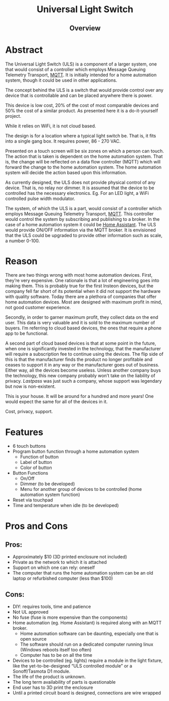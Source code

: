 # <center>Universal Light Switch</center>


## <center>Overview</center>


# Abstract

The Universal Light Switch (ULS) is a component of a larger system, one that would consist of a controller which employs Message Queuing Telemetry Transport, [MQTT](https://mqtt.org/).  It is initially intended for a home automation system, though it could be used in other applications. 

The concept behind the ULS is a switch that would provide control over any device that is controllable and can be placed anywhere there is power.

This device is low cost, 20% of the cost of most comparable devices and 50% the cost of a similar product. As presented here it is a do-it-yourself project.

While it relies on WiFi, it is not cloud based.

The design is for a location where a typical light switch be.  That is, it fits into a single gang box.  It requires power, 86 - 270 VAC.

Presented on a touch screen will be six zones on which a person can touch.  The action that is taken is dependent on the home automation system.  That is, the change will be reflected on a data flow controller (MQTT) which will forward the change to the home automation system.  The home automation system will decide the action based upon this information.

As currently designed, the ULS does not provide physical control of any device.  That is, no relay nor dimmer.  It is assumed that the device to be controlled has the necessary electronics.  Eg. For an LED light, a WiFi controlled pulse width modulator.

The system, of which the ULS is a part, would consist of a controller which employs Message Queuing Telemetry Transport, [MQTT](https://mqtt.org/).  This controller would control the system by subscribing and publishing to a broker.   In the case of a home automation system it could be [Home Assistant](https://www.home-assistant.io/).  The ULS would provide ON/OFF information via the MQTT broker.  It is envisioned that the ULS could be upgraded to provide other information such as scale, a number 0-100.


# Reason

There are two things wrong with most home automation devices.  First, they’re very expensive.  One rationale is that a lot of engineering goes into making them.  This is probably true for the first Insteon devices, but the company fell far short of its potential when it did not support the hardware with quality software.  Today there are a plethora of companies that offer home automation devices.  Most are designed with maximum profit in mind, not good customer experience.

Secondly, in order to garner maximum profit, they collect data on the end user.  This data is very valuable and it is sold to the maximum number of buyers.  I’m referring to cloud based devices, the ones that require a phone app to be functional.  

A second part of cloud based devices is that at some point in the future, when one is significantly invested in the technology, that the manufacturer will require a subscription fee to continue using the devices.  The flip side of this is that the manufacturer finds the product no longer profitable and ceases to support it in any way or the manufacturer goes out of business. Either way, all the devices become useless.  Unless another company buys the technology, this new company probably won’t take on the liability of privacy.  _Lastpass_ was just such a company, whose support was legendary but now is non-existent.

This is your house.  It will be around for a hundred and more years!  One would expect the same for all of the devices in it.

Cost, privacy, support.


# Features



* 6 touch buttons
* Program button function through a home automation system
    * Function of button
    * Label of button
    * Color of button
* Button Functions
    * On/Off
    * Dimmer (to be developed)
    * Menu for another group of devices to be controlled (home automation system function)
* Reset via touchpad
* Time and temperature when idle (to be developed)


# Pros and Cons


## Pros:



* Approximately $10 (3D printed enclosure not included)
* Private as the network to which it is attached
* Support on which one can rely: oneself
* The computer that runs the home automation system can be an old laptop or refurbished computer (less than $100)


## Cons:



* DIY: requires tools, time and patience
* Not UL approved
* No fuse (fuse is more expensive than the components)
* Home automation (eg. Home Assistant) is required along with an MQTT broker.
    * Home automation software can be daunting, especially one that is open source
    * The software should run on a dedicated computer running linux (Windows reboots itself too often)
    * Computer has to be on all the time
* Devices to be controlled (eg. lights) require a module in the light fixture, like the yet-to-be-designed “ULS controlled module” or a Sonoff/Tasmota D1 module.
* The life of the product is unknown.
* The long term availability of parts is questionable
* End user has to 3D print the enclosure
* Until a printed circuit board is designed, connections are wire wrapped
